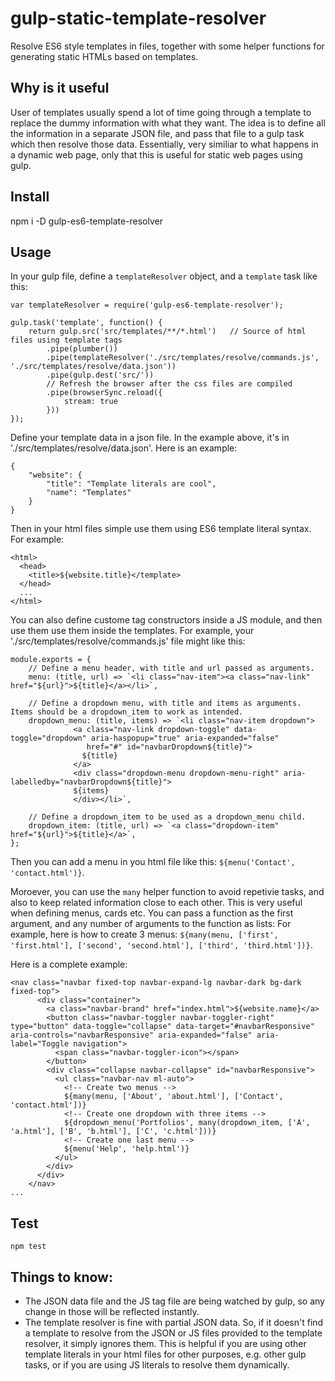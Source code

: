 # gulp-static-template-resolver
Resolve ES6 style templates in files, together with some helper functions for generating static HTMLs based on templates.

## Why is it useful
User of templates usually spend a lot of time going through a template to replace the dummy information with what they want. 
The idea is to define all the information in a separate JSON file, and pass that file to a gulp task which then resolve those data. Essentially, very similiar to what happens in a dynamic web page, only that this is useful for static web pages using gulp.

## Install
npm i -D gulp-es6-template-resolver

## Usage

In your gulp file, define a `templateResolver` object, and a `template` task like this:
```
var templateResolver = require('gulp-es6-template-resolver');

gulp.task('template', function() {
    return gulp.src('src/templates/**/*.html')   // Source of html files using template tags
        .pipe(plumber())
        .pipe(templateResolver('./src/templates/resolve/commands.js', './src/templates/resolve/data.json')) 
        .pipe(gulp.dest('src/'))
        // Refresh the browser after the css files are compiled
        .pipe(browserSync.reload({
            stream: true
        }))
});
```

Define your template data in a json file. In the example above, it's in './src/templates/resolve/data.json'. Here is an example:
```
{
    "website": {
        "title": "Template literals are cool",
        "name": "Templates"    
    }    
}
```

Then in your html files simple use them using ES6 template literal syntax. For example:

```
<html>
  <head>
    <title>${website.title}</template>
  </head>
  ...
</html>
```

You can also define custome tag constructors inside a JS module, and then use them use them inside the templates.
For example,  your './src/templates/resolve/commands.js' file might like this:

```
module.exports = {
    // Define a menu header, with title and url passed as arguments.
    menu: (title, url) => `<li class="nav-item"><a class="nav-link" href="${url}">${title}</a></li>`,
    
    // Define a dropdown menu, with title and items as arguments. Items should be a dropdown_item to work as intended.
    dropdown_menu: (title, items) => `<li class="nav-item dropdown">
              <a class="nav-link dropdown-toggle" data-toggle="dropdown" aria-haspopup="true" aria-expanded="false"
                 href="#" id="navbarDropdown${title}"> 
                ${title}
              </a>
              <div class="dropdown-menu dropdown-menu-right" aria-labelledby="navbarDropdown${title}">
              ${items}
              </div></li>`,
              
    // Define a dropdown_item to be used as a dropdown_menu child.
    dropdown_item: (title, url) => `<a class="dropdown-item" href="${url}">${title}</a>`,
};
```
Then you can add a menu in you html file like this: ` ${menu('Contact', 'contact.html')} `.

Moroever, you can use the ```many``` helper function to avoid repetivie tasks, and also to keep related information close to each other. This is very useful when defining menus, cards etc. You can pass a function as the first argument, and any number of arguments to the function as lists: For example, here is how to create 3 menus:
` ${many(menu, ['first', 'first.html'], ['second', 'second.html'], ['third', 'third.html'])} `.

Here is a complete example:
```
<nav class="navbar fixed-top navbar-expand-lg navbar-dark bg-dark fixed-top">
      <div class="container">
        <a class="navbar-brand" href="index.html">${website.name}</a>
        <button class="navbar-toggler navbar-toggler-right" type="button" data-toggle="collapse" data-target="#navbarResponsive" aria-controls="navbarResponsive" aria-expanded="false" aria-label="Toggle navigation">
          <span class="navbar-toggler-icon"></span>
        </button>
        <div class="collapse navbar-collapse" id="navbarResponsive">
          <ul class="navbar-nav ml-auto">
            <!-- Create two menus -->
            ${many(menu, ['About', 'about.html'], ['Contact', 'contact.html'])}
            <!-- Create one dropdown with three items -->
            ${dropdown_menu('Portfolios', many(dropdown_item, ['A', 'a.html'], ['B', 'b.html'], ['C', 'c.html']))}
            <!-- Create one last menu -->
            ${menu('Help', 'help.html')}
          </ul>
        </div>
      </div>
    </nav>
...
```
## Test
```npm test```

## Things to know:  
 - The JSON data file and the JS tag file are being watched by gulp, so any change in those will be reflected instantly.
 - The template resolver is fine with partial JSON data. So, if it doesn't find a template to resolve from the JSON or JS files provided to the template resolver, it simply ignores them. This is helpful if you are using other template literals in your html files for other purposes, e.g. other gulp tasks, or if you are using JS literals to resolve them dynamically.
 

